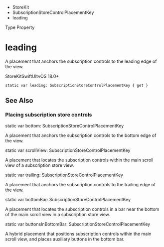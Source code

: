 

- StoreKit
- SubscriptionStoreControlPlacementKey
-  leading 

Type Property

# leading

A placement that anchors the subscription controls to the leading edge of the view.

StoreKitSwiftUItvOS 18.0+

``` source
static var leading: SubscriptionStoreControlPlacementKey { get }
```

## See Also

### Placing subscription store controls

static var bottom: SubscriptionStoreControlPlacementKey

A placement that anchors the subscription controls to the bottom edge of the view.

static var scrollView: SubscriptionStoreControlPlacementKey

A placement that locates the subscription controls within the main scroll view of a subscription store view.

static var trailing: SubscriptionStoreControlPlacementKey

A placement that anchors the subscription controls to the trailing edge of the view.

static var bottomBar: SubscriptionStoreControlPlacementKey

A placement that locates the subscription controls in a bar near the bottom of the main scroll view in a subscription store view.

static var buttonsInBottomBar: SubscriptionStoreControlPlacementKey

A hybrid placement that positions subscription controls within the main scroll view, and places auxiliary buttons in the bottom bar.

